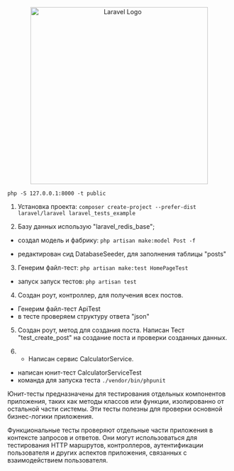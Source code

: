 <p align="center"><a href="https://laravel.com" target="_blank"><img src="https://raw.githubusercontent.com/laravel/art/master/logo-lockup/5%20SVG/2%20CMYK/1%20Full%20Color/laravel-logolockup-cmyk-red.svg" width="400" alt="Laravel Logo"></a></p>

`php -S 127.0.0.1:8000 -t public`

1. Установка проекта: `composer create-project --prefer-dist laravel/laravel laravel_tests_example`

2. Базу данных использую "laravel_redis_base";
- создал модель и фабрику: `php artisan make:model Post -f`

- редактирован сид DatabaseSeeder, для заполнения таблицы "posts"

3. Генерим файл-тест:
`php artisan make:test HomePageTest`

- запуск запуск тестов:
`php artisan test`

4. Создан роут, контроллер, для получения всех постов.
- Генерим файл-тест ApiTest
- в тесте проверяем структуру ответа "json"

5. Создан роут, метод для создания поста. Написан Тест "test_create_post" на создание поста и проверки созданных данных.

6. - Написан сервис CalculatorService.
- написан юнит-тест CalculatorServiceTest
- команда для запуска теста `./vendor/bin/phpunit`

Юнит-тесты предназначены для тестирования отдельных компонентов приложения, таких как методы классов или функции, изолированно от остальной части системы.
Эти тесты полезны для проверки основной бизнес-логики приложения.

Функциональные тесты проверяют отдельные части приложения в контексте запросов и ответов.
Они могут использоваться для тестирования HTTP маршрутов, контроллеров, аутентификации пользователя и других аспектов приложения, связанных с взаимодействием пользователя.